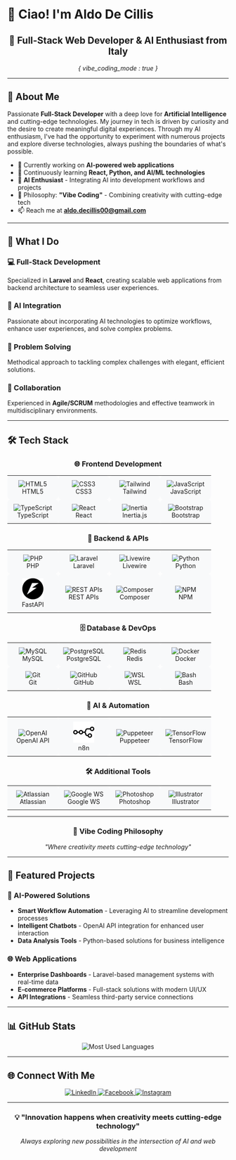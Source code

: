 # 👋 Ciao! I'm Aldo De Cillis

<div align="center">
  <h2>🚀 Full-Stack Web Developer & AI Enthusiast from Italy</h2>
  <p><em>{ vibe_coding_mode : true }</em></p>
</div>

---

## 🌟 About Me

Passionate **Full-Stack Developer** with a deep love for **Artificial Intelligence** and cutting-edge technologies. My journey in tech is driven by curiosity and the desire to create meaningful digital experiences. Through my AI enthusiasm, I've had the opportunity to experiment with numerous projects and explore diverse technologies, always pushing the boundaries of what's possible.

- 🔭 Currently working on **AI-powered web applications**
- 🌱 Continuously learning **React, Python, and AI/ML technologies**
- 🤖 **AI Enthusiast** - Integrating AI into development workflows and projects
- 🎯 Philosophy: **"Vibe Coding"** - Combining creativity with cutting-edge tech
- 📫 Reach me at **aldo.decillis00@gmail.com**

---

## 🚀 What I Do

### 💻 Full-Stack Development
Specialized in **Laravel** and **React**, creating scalable web applications from backend architecture to seamless user experiences.

### 🤖 AI Integration
Passionate about incorporating AI technologies to optimize workflows, enhance user experiences, and solve complex problems.

### 🧩 Problem Solving
Methodical approach to tackling complex challenges with elegant, efficient solutions.

### 👥 Collaboration
Experienced in **Agile/SCRUM** methodologies and effective teamwork in multidisciplinary environments.

---

## 🛠️ Tech Stack

<div align="center">

### 🌐 **Frontend Development**
<table>
<tr>
<td align="center" width="96" style="background-color: #f8f9fa; padding: 10px; border-radius: 8px;">
<img src="https://cdn.jsdelivr.net/gh/devicons/devicon/icons/html5/html5-original.svg" width="48" height="48" alt="HTML5" />
<br>HTML5
</td>
<td align="center" width="96" style="background-color: #f8f9fa; padding: 10px; border-radius: 8px;">
<img src="https://cdn.jsdelivr.net/gh/devicons/devicon/icons/css3/css3-original.svg" width="48" height="48" alt="CSS3" />
<br>CSS3
</td>
<td align="center" width="96" style="background-color: #f8f9fa; padding: 10px; border-radius: 8px;">
<img src="https://raw.githubusercontent.com/simple-icons/simple-icons/develop/icons/tailwindcss.svg" width="48" height="48" alt="Tailwind" />
<br>Tailwind
</td>
<td align="center" width="96" style="background-color: #f8f9fa; padding: 10px; border-radius: 8px;">
<img src="https://cdn.jsdelivr.net/gh/devicons/devicon/icons/javascript/javascript-original.svg" width="48" height="48" alt="JavaScript" />
<br>JavaScript
</td>
</tr>
<tr>
<td align="center" width="96" style="background-color: #f8f9fa; padding: 10px; border-radius: 8px;">
<img src="https://cdn.jsdelivr.net/gh/devicons/devicon/icons/typescript/typescript-original.svg" width="48" height="48" alt="TypeScript" />
<br>TypeScript
</td>
<td align="center" width="96" style="background-color: #f8f9fa; padding: 10px; border-radius: 8px;">
<img src="https://cdn.jsdelivr.net/gh/devicons/devicon/icons/react/react-original.svg" width="48" height="48" alt="React" />
<br>React
</td>
<td align="center" width="96" style="background-color: #f8f9fa; padding: 10px; border-radius: 8px;">
<img src="https://raw.githubusercontent.com/simple-icons/simple-icons/develop/icons/inertia.svg" width="48" height="48" alt="Inertia" />
<br>Inertia.js
</td>
<td align="center" width="96" style="background-color: #f8f9fa; padding: 10px; border-radius: 8px;">
<img src="https://cdn.jsdelivr.net/gh/devicons/devicon/icons/bootstrap/bootstrap-original.svg" width="48" height="48" alt="Bootstrap" />
<br>Bootstrap
</td>
</tr>
</table>

### 🔧 **Backend & APIs**
<table>
<tr>
<td align="center" width="96" style="background-color: #f8f9fa; padding: 10px; border-radius: 8px;">
<img src="https://cdn.jsdelivr.net/gh/devicons/devicon/icons/php/php-original.svg" width="48" height="48" alt="PHP" />
<br>PHP
</td>
<td align="center" width="96" style="background-color: #f8f9fa; padding: 10px; border-radius: 8px;">
<img src="https://raw.githubusercontent.com/simple-icons/simple-icons/develop/icons/laravel.svg" width="48" height="48" alt="Laravel" />
<br>Laravel
</td>
<td align="center" width="96" style="background-color: #f8f9fa; padding: 10px; border-radius: 8px;">
<img src="https://raw.githubusercontent.com/simple-icons/simple-icons/develop/icons/livewire.svg" width="48" height="48" alt="Livewire" />
<br>Livewire
</td>
<td align="center" width="96" style="background-color: #f8f9fa; padding: 10px; border-radius: 8px;">
<img src="https://cdn.jsdelivr.net/gh/devicons/devicon/icons/python/python-original.svg" width="48" height="48" alt="Python" />
<br>Python
</td>
</tr>
<tr>
<td align="center" width="96" style="background-color: #f8f9fa; padding: 10px; border-radius: 8px;">
<img src="https://raw.githubusercontent.com/simple-icons/simple-icons/develop/icons/fastapi.svg" width="48" height="48" alt="FastAPI" />
<br>FastAPI
</td>
<td align="center" width="96" style="background-color: #f8f9fa; padding: 10px; border-radius: 8px;">
<img src="https://raw.githubusercontent.com/simple-icons/simple-icons/develop/icons/postman.svg" width="48" height="48" alt="REST APIs" />
<br>REST APIs
</td>
<td align="center" width="96" style="background-color: #f8f9fa; padding: 10px; border-radius: 8px;">
<img src="https://cdn.jsdelivr.net/gh/devicons/devicon/icons/composer/composer-original.svg" width="48" height="48" alt="Composer" />
<br>Composer
</td>
<td align="center" width="96" style="background-color: #f8f9fa; padding: 10px; border-radius: 8px;">
<img src="https://cdn.jsdelivr.net/gh/devicons/devicon/icons/npm/npm-original-wordmark.svg" width="48" height="48" alt="NPM" />
<br>NPM
</td>
</tr>
</table>

### 🗄️ **Database & DevOps**
<table>
<tr>
<td align="center" width="96" style="background-color: #f8f9fa; padding: 10px; border-radius: 8px;">
<img src="https://cdn.jsdelivr.net/gh/devicons/devicon/icons/mysql/mysql-original.svg" width="48" height="48" alt="MySQL" />
<br>MySQL
</td>
<td align="center" width="96" style="background-color: #f8f9fa; padding: 10px; border-radius: 8px;">
<img src="https://cdn.jsdelivr.net/gh/devicons/devicon/icons/postgresql/postgresql-original.svg" width="48" height="48" alt="PostgreSQL" />
<br>PostgreSQL
</td>
<td align="center" width="96" style="background-color: #f8f9fa; padding: 10px; border-radius: 8px;">
<img src="https://cdn.jsdelivr.net/gh/devicons/devicon/icons/redis/redis-original.svg" width="48" height="48" alt="Redis" />
<br>Redis
</td>
<td align="center" width="96" style="background-color: #f8f9fa; padding: 10px; border-radius: 8px;">
<img src="https://cdn.jsdelivr.net/gh/devicons/devicon/icons/docker/docker-original.svg" width="48" height="48" alt="Docker" />
<br>Docker
</td>
</tr>
<tr>
<td align="center" width="96" style="background-color: #f8f9fa; padding: 10px; border-radius: 8px;">
<img src="https://cdn.jsdelivr.net/gh/devicons/devicon/icons/git/git-original.svg" width="48" height="48" alt="Git" />
<br>Git
</td>
<td align="center" width="96" style="background-color: #f8f9fa; padding: 10px; border-radius: 8px;">
<img src="https://cdn.jsdelivr.net/gh/devicons/devicon/icons/github/github-original.svg" width="48" height="48" alt="GitHub" />
<br>GitHub
</td>
<td align="center" width="96" style="background-color: #f8f9fa; padding: 10px; border-radius: 8px;">
<img src="https://cdn.jsdelivr.net/gh/devicons/devicon/icons/ubuntu/ubuntu-plain.svg" width="48" height="48" alt="WSL" />
<br>WSL
</td>
<td align="center" width="96" style="background-color: #f8f9fa; padding: 10px; border-radius: 8px;">
<img src="https://cdn.jsdelivr.net/gh/devicons/devicon/icons/bash/bash-original.svg" width="48" height="48" alt="Bash" />
<br>Bash
</td>
</tr>
</table>

### 🤖 **AI & Automation**
<table>
<tr>
<td align="center" width="96" style="background-color: #f8f9fa; padding: 10px; border-radius: 8px;">
<img src="https://raw.githubusercontent.com/simple-icons/simple-icons/develop/icons/openai.svg" width="48" height="48" alt="OpenAI" />
<br>OpenAI API
</td>
<td align="center" width="96" style="background-color: #f8f9fa; padding: 10px; border-radius: 8px;">
<img src="https://raw.githubusercontent.com/simple-icons/simple-icons/develop/icons/n8n.svg" width="48" height="48" alt="n8n" />
<br>n8n
</td>
<td align="center" width="96" style="background-color: #f8f9fa; padding: 10px; border-radius: 8px;">
<img src="https://cdn.jsdelivr.net/gh/devicons/devicon/icons/puppeteer/puppeteer-plain.svg" width="48" height="48" alt="Puppeteer" />
<br>Puppeteer
</td>
<td align="center" width="96" style="background-color: #f8f9fa; padding: 10px; border-radius: 8px;">
<img src="https://cdn.jsdelivr.net/gh/devicons/devicon/icons/tensorflow/tensorflow-original.svg" width="48" height="48" alt="TensorFlow" />
<br>TensorFlow
</td>
</tr>
</table>

### 🛠️ **Additional Tools**
<table>
<tr>
<td align="center" width="96" style="background-color: #f8f9fa; padding: 10px; border-radius: 8px;">
<img src="https://cdn.jsdelivr.net/gh/devicons/devicon/icons/jira/jira-original.svg" width="48" height="48" alt="Atlassian" />
<br>Atlassian
</td>
<td align="center" width="96" style="background-color: #f8f9fa; padding: 10px; border-radius: 8px;">
<img src="https://raw.githubusercontent.com/simple-icons/simple-icons/develop/icons/googleworkspace.svg" width="48" height="48" alt="Google WS" />
<br>Google WS
</td>
<td align="center" width="96" style="background-color: #f8f9fa; padding: 10px; border-radius: 8px;">
<img src="https://cdn.jsdelivr.net/gh/devicons/devicon/icons/photoshop/photoshop-line.svg" width="48" height="48" alt="Photoshop" />
<br>Photoshop
</td>
<td align="center" width="96" style="background-color: #f8f9fa; padding: 10px; border-radius: 8px;">
<img src="https://cdn.jsdelivr.net/gh/devicons/devicon/icons/illustrator/illustrator-line.svg" width="48" height="48" alt="Illustrator" />
<br>Illustrator
</td>
</tr>
</table>

</div>

---

<div align="center">
  <h3>🎵 <strong>Vibe Coding Philosophy</strong></h3>
  <p><em>"Where creativity meets cutting-edge technology"</em></p>
</div>

---

## 🎯 Featured Projects

### 🤖 AI-Powered Solutions
- **Smart Workflow Automation** - Leveraging AI to streamline development processes
- **Intelligent Chatbots** - OpenAI API integration for enhanced user interaction
- **Data Analysis Tools** - Python-based solutions for business intelligence

### 🌐 Web Applications
- **Enterprise Dashboards** - Laravel-based management systems with real-time data
- **E-commerce Platforms** - Full-stack solutions with modern UI/UX
- **API Integrations** - Seamless third-party service connections

---

## 📊 GitHub Stats

<div align="center">
  <img src="https://github-readme-stats.vercel.app/api/top-langs?username=aldodecillis&show_icons=true&locale=en&layout=compact&theme=radical" alt="Most Used Languages" />
</div>

---

## 🌐 Connect With Me

<p align="center">
  <a href="https://www.linkedin.com/in/aldo-de-cillis-web-developer/" target="_blank">
    <img src="https://raw.githubusercontent.com/rahuldkjain/github-profile-readme-generator/master/src/images/icons/Social/linked-in-alt.svg" alt="LinkedIn" height="40" width="40" />
  </a>
  <a href="https://www.facebook.com/aldo.decillis/" target="_blank">
    <img src="https://raw.githubusercontent.com/rahuldkjain/github-profile-readme-generator/master/src/images/icons/Social/facebook.svg" alt="Facebook" height="40" width="40" />
  </a>
  <a href="https://www.instagram.com/a.di.ci/" target="_blank">
    <img src="https://raw.githubusercontent.com/rahuldkjain/github-profile-readme-generator/master/src/images/icons/Social/instagram.svg" alt="Instagram" height="40" width="40" />
  </a>
</p>

---

<div align="center">
  <h3>💡 "Innovation happens when creativity meets cutting-edge technology"</h3>
  <p><em>Always exploring new possibilities in the intersection of AI and web development</em></p>
</div>

